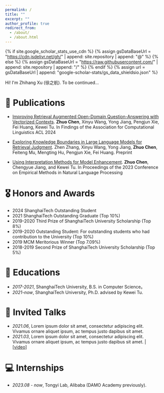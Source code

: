 ```yaml
---
permalink: /
title: ""
excerpt: ""
author_profile: true
redirect_from: 
  - /about/
  - /about.html
---
```


{% if site.google_scholar_stats_use_cdn %}
{% assign gsDataBaseUrl = "https://cdn.jsdelivr.net/gh/" | append: site.repository | append: "@" %}
{% else %}
{% assign gsDataBaseUrl = "https://raw.githubusercontent.com/" | append: site.repository | append: "/" %}
{% endif %}
{% assign url = gsDataBaseUrl | append: "google-scholar-stats/gs_data_shieldsio.json" %}

<span class='anchor' id='about-me'></span>

<!-- Hi! I'm Zhuo Chen (陈卓), a Ph.D. student at ShanghaiTech University, supervised by Prof. Kewei Tu.

My research focuses on Natural Language Processing (NLP). Recently, I'm doing reasearch related to (Multimodal) LLMs and RAG at Tongyi Lab, Alibaba. -->

Hi! I'm Zhihang Xu (徐之航). To be continued...

<!-- 
# 🔥 News
- *2022.02*: &nbsp;🎉🎉 Lorem ipsum dolor sit amet, consectetur adipiscing elit. Vivamus ornare aliquet ipsum, ac tempus justo dapibus sit amet. 
- *2022.02*: &nbsp;🎉🎉 Lorem ipsum dolor sit amet, consectetur adipiscing elit. Vivamus ornare aliquet ipsum, ac tempus justo dapibus sit amet.  -->

# 📝 Publications 

- [Improving Retrieval Augmented Open-Domain Question-Answering with Vectorized Contexts](https://aclanthology.org/2024.findings-acl.458/).
**Zhuo Chen**, Xinyu Wang, Yong Jiang, Pengjun Xie, Fei Huang, Kewei Tu. In Findings of the Association for Computational Linguistics ACL 2024

- [Exploring Knowledge Boundaries in Large Language Models for Retrieval Judgment](https://arxiv.org/abs/2411.06207).
Zhen Zhang, Xinyu Wang, Yong Jiang, **Zhuo Chen**, Feiteng Mu, Mengting Hu, Pengjun Xie, Fei Huang. Preprint

- [Using Interpretation Methods for Model Enhancement](https://aclanthology.org/2023.emnlp-main.28/).
**Zhuo Chen**, Chengyue Jiang, and Kewei Tu. In Proceedings of the 2023 Conference on Empirical Methods in Natural Language Processing



<!-- <div class='paper-box'><div class='paper-box-image'><div><div class="badge">CVPR 2016</div><img src='images/500x300.png' alt="sym" width="100%"></div></div>
<div class='paper-box-text' markdown="1"> -->

<!-- [**Project**](https://scholar.google.com/citations?view_op=view_citation&hl=zh-CN&user=DhtAFkwAAAAJ&citation_for_view=DhtAFkwAAAAJ:ALROH1vI_8AC) <strong><span class='show_paper_citations' data='DhtAFkwAAAAJ:ALROH1vI_8AC'></span></strong>
- Lorem ipsum dolor sit amet, consectetur adipiscing elit. Vivamus ornare aliquet ipsum, ac tempus justo dapibus sit amet.  -->
<!-- </div>
</div> -->

<!-- - [Lorem ipsum dolor sit amet, consectetur adipiscing elit. Vivamus ornare aliquet ipsum, ac tempus justo dapibus sit amet](https://github.com), A, B, C, **CVPR 2020** -->

# 🎖 Honors and Awards
- 2024 ShanghaiTech Outstanding Student
- 2021 ShanghaiTech Outstanding Graduate (Top 10%)
- 2019-2020 Third Prize of ShanghaiTech University Scholarship (Top 8%)
- 2019-2020 Outstanding Student: For outstanding students who had contribution to the University (Top 10%)
- 2019 MCM Meritorious Winner (Top 7.09%)
- 2018-2019 Second Prize of ShanghaiTech University Scholarship (Top 5%)




# 📖 Educations
- *2017-2021*, ShanghaiTech University, B.S. in Computer Science。
- *2021-now*, ShanghaiTech University, Ph.D. advised by Kewei Tu.



# 💬 Invited Talks
- *2021.06*, Lorem ipsum dolor sit amet, consectetur adipiscing elit. Vivamus ornare aliquet ipsum, ac tempus justo dapibus sit amet. 
- *2021.03*, Lorem ipsum dolor sit amet, consectetur adipiscing elit. Vivamus ornare aliquet ipsum, ac tempus justo dapibus sit amet.  \| [\[video\]](https://github.com/)

# 💻 Internships
- *2023.08 - now*, Tongyi Lab, Alibaba (DAMO Academy previously).